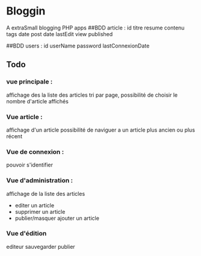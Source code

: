 # Bloggin
A extraSmall blogging PHP apps
##BDD article :
id
titre
resume
contenu
tags
date post
date lastEdit
view
published

##BDD users :
id
userName
password
lastConnexionDate

## Todo
### vue principale :
affichage des la liste des articles
tri par page, 
possibilité de choisir le nombre d'article affichés
### Vue article :
affichage d'un article
possibilité de naviguer a un article plus ancien ou plus récent
### Vue de connexion :
pouvoir s'identifier
### Vue d'administration :
affichage de la liste des articles
- editer un article
- supprimer un article
- publier/masquer
ajouter un article
### Vue d'édition 
editeur
sauvegarder
publier
